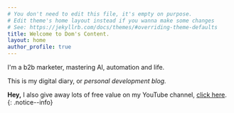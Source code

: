 ```yaml
---
# You don't need to edit this file, it's empty on purpose.
# Edit theme's home layout instead if you wanna make some changes
# See: https://jekyllrb.com/docs/themes/#overriding-theme-defaults
title: Welcome to Dom's Content.
layout: home
author_profile: true
---
```


I'm a b2b marketer, mastering AI, automation and life. 

This is my digital diary, or *personal development blog.*

  **Hey,** I also give away lots of free value on my YouTube channel, [click here](https://youtube.com/@doms-content). 
  {: .notice--info}
  
